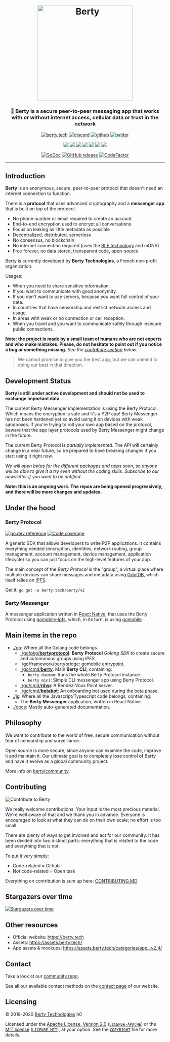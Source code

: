 <h1 align="center">
  <img src="https://berty.tech/img/berty.svg" alt="Berty" title="Berty" height="300px" />
</h1>

<h3 align="center">💬 Berty is a secure peer-to-peer messaging app that works with or without internet access, cellular data or trust in the network</h3>

<p align="center">
    <a href="https://berty.tech"><img alt="berty.tech" src="https://img.shields.io/badge/berty.tech-2845a7?logo=internet-explorer&style=flat" /></a>
    <a href="https://crpt.fyi/berty-discord"><img alt="discord" src="https://img.shields.io/badge/discord-gray?logo=discord" /></a>
    <a href="https://github.com/berty"><img alt="github" src="https://img.shields.io/badge/@berty-471961?logo=github" /></a>
    <a href="https://twitter.com/berty"><img alt="twitter" src="https://img.shields.io/twitter/follow/berty?label=%40berty&style=flat&logo=twitter" /></a>
</p>
<p align="center">
    <a href="https://github.com/berty/berty/actions?query=workflow%3AJS"><img src="https://github.com/berty/berty/workflows/JS/badge.svg" /></a>
    <a href="https://github.com/berty/berty/actions?query=workflow%3AGo"><img src="https://github.com/berty/berty/workflows/Go/badge.svg" /></a>
    <a href="https://github.com/berty/berty/actions?query=workflow%3AProtobuf"><img src="https://github.com/berty/berty/workflows/Protobuf/badge.svg" /></a>
    <a href="https://github.com/berty/berty/actions?query=workflow%3ARelease"><img src="https://github.com/berty/berty/workflows/Release/badge.svg" /></a>
    <a href="https://github.com/berty/berty/actions?query=workflow%3AAndroid"><img src="https://github.com/berty/berty/workflows/Android/badge.svg" /></a>
    <a href="https://github.com/berty/berty/actions?query=workflow%3AiOS"><img src="https://github.com/berty/berty/workflows/iOS/badge.svg" /></a>
    <a href="https://buildkite.com/berty"><img src="https://img.shields.io/buildkite/331d828ccb643f90f6302b13ea77ab716ec78d6631af54c987?label=Mobile%20App" /></a>
</p>
<p align="center">
  <a href="https://pkg.go.dev/berty.tech/berty/v2/go?tab=subdirectories"><img alt="GoDoc" src="https://img.shields.io/badge/go.dev-reference-007d9c?logo=go&logoColor=white" /></a>
  <a href="https://github.com/berty/berty/releases"><img alt="GitHub release" src="https://img.shields.io/github/v/release/berty/berty" /></a>
  <a href="https://www.codefactor.io/repository/github/berty/berty"><img src="https://www.codefactor.io/repository/github/berty/berty/badge?s=bf5885a3b2782ead81d91cd423915f2e9ddc9196" alt="CodeFactor" /></a>
  <!--<a href="https://goreportcard.com/report/berty/berty"><img src="https://goreportcard.com/badge/berty/berty" alt="Go Report Card"></a>-->
  <!--<a href="https://bump.sh/doc/berty-messenger"/><img src="https://img.shields.io/badge/bump.sh-messenger%20api-black" /></a>-->
  <!--<a href="https://bump.sh/doc/berty-protocol"/><img src="https://img.shields.io/badge/bump.sh-protocol%20api-black" /></a>-->
</p>

---

## Introduction

**Berty** is an anonymous, secure, peer-to-peer protocol that doesn't need an internet connection to function.

There is a **protocol** that uses advanced cryptography and a **messenger app** that is built on top of the protocol.

- No phone number or email required to create an account
- End-to-end encryption used to encrypt all conversations
- Focus on leaking as little metadata as possible
- Decentralized, distributed, serverless
- No consensus, no blockchain
- No internet connection required (uses the [BLE technology](https://en.wikipedia.org/wiki/Bluetooth_Low_Energy) and mDNS)
- Free forever, no data stored, transparent code, open-source

Berty is currently developed by **Berty Technologies**, a French non-profit organization.

Usages:

- When you need to share sensitive information.
- If you want to communicate with good anonymity.
- If you don't want to use servers, because you want full control of your data.
- In countries that have censorship and restrict network access and usage.
- In areas with weak or no connection or cell reception.
- When you travel and you want to communicate safely through insecure public connections.

**Note: the project is made by a small team of humans who are not experts and who make mistakes. Please, do not hesitate to point out if you notice a bug or something missing.** _See the [contribute section](#contribute) below._

> We cannot promise to give you the best app, but we can commit to doing our best in that direction.

## Development Status

**Berty is still under active development and should not be used to exchange important data**.

The current Berty Messenger implementation is using the Berty Protocol. Which means the encryption is safe and it's a P2P app!
Berty Messenger has not been hardened yet so avoid using it on devices with weak sandboxes.
If you're trying to roll your own app based on the protocol, beware that the app layer protocols used by Berty Messenger might change in the future.

The current Berty Protocol is _partially implemented_. The API will certainly change in a near future, so be prepared to have breaking changes if you start using it right now.

_We will open betas for the different packages and apps soon, so anyone will be able to give it a try even without the coding skills. Subscribe to our newsletter if you want to be notified._

**Note: this is an ongoing work. The repos are being opened progressively, and there will be more changes and updates.**

## Under the hood

<!-- _TODO: add a high-level schema of how things are connected together_ -->

### Berty Protocol

[![go.dev reference](https://img.shields.io/badge/go.dev-reference-007d9c?logo=go&logoColor=white)](https://pkg.go.dev/berty.tech/berty/v2/go/pkg/bertyprotocol?tab=doc)
[![Code coverage](https://codecov.io/gh/berty/berty/branch/master/graph/badge.svg?token=rBPpNHNNow)](https://codecov.io/gh/berty/berty)

A generic SDK that allows developers to write P2P applications. It contains everything needed (encryption, identities, network routing, group management, account management, device management, application lifecycle) so you can just focus on the high-level features of your app.

The main concept of the _Berty Protocol_ is the "group", a virtual place where multiple devices can share messages and metadata using [OrbitDB](https://github.com/orbitdb), which itself relies on [IPFS](https://ipfs.io/).

<!-- _TODO: add usage examples_ -->

Get it: `go get -u berty.tech/berty/v2`

### Berty Messenger

A messenger application written in [React Native](https://reactnative.dev/), that uses the Berty Protocol using [gomobile-ipfs](https://github.com/ipfs-shipyard/gomobile-ipfs), which, in its turn, is using [gomobile](https://github.com/golang/mobile).

## Main items in the repo

- [./go](go): Where all the Golang code belongs.
  - [./go/pkg/**bertyprotocol**](go/pkg/bertyprotocol): **Berty Protocol** _Golang SDK_ to create secure and autonomous groups using _IPFS_.
  - [./go/framework/bertybridge](go/framework/bertybridge): gomobile entrypoint.
  - [./go/cmd/**berty**](go/cmd/berty): Main **Berty CLI**, containing:
    - `berty daemon`: Runs the whole Berty Protocol instance.
    - `berty mini`: Simple CLI messenger app using Berty Protocol.
  - [./go/cmd/**rdvp**](go/cmd/rdvp): A Rendez-Vous Point server.
  - [./go/cmd/**betabot**](go/cmd/betabot): An onboarding bot used during the beta phase.
- [./js](js): Where all the Javascript/Typescript code belongs, containing:
  - The **Berty Messenger** application, written in React Native.
- [./docs](docs): Mostly auto-generated documentation.

## Philosophy

We want to contribute to the world of free, secure communication without fear of censorship and surveillance.

Open source is more secure, since anyone can examine the code, improve it and maintain it. Our ultimate goal is to completely lose control of Berty and have it evolve as a global community project.

More info on [berty/community](https://github.com/berty/community).

## Contributing

![Contribute to Berty](https://assets.berty.tech/files/contribute-contribute_v2--Contribute-berty-ultra-light.gif)

We really welcome contributions. Your input is the most precious material. We're well aware of that and we thank you in advance. Everyone is encouraged to look at what they can do on their own scale; no effort is too small.

There are plenty of ways to get involved and act for our community. It has been divided into two distinct parts: everything that is related to the code and everything that is not.

To put it very simply:
* Code-related = Github
* Not code-related = Open task

Everything on contribution is sum up here: [CONTRIBUTING.MD](https://github.com/berty/community/blob/master/CONTRIBUTING.md)

## Stargazers over time

[![Stargazers over time](https://starchart.cc/berty/berty.svg)](https://starchart.cc/berty/berty)

## Other resources

- Official website: https://berty.tech
- Assets: https://assets.berty.tech/
- App assets & mockups: https://assets.berty.tech/categories/app__v2.4/

## Contact

Take a look at our [community repo](https://github.com/berty/community/).

See all our available contact methods on the [contact page](https://berty.tech/contact) of our website.

## Licensing

© 2018-2020 [Berty Technologies](https://berty.tech)
h0

Licensed under the [Apache License, Version 2.0](https://www.apache.org/licenses/LICENSE-2.0) ([`LICENSE-APACHE`](LICENSE-APACHE)) or the [MIT license](https://opensource.org/licenses/MIT) ([`LICENSE-MIT`](LICENSE-MIT)), at your option. See the [`COPYRIGHT`](COPYRIGHT) file for more details.
